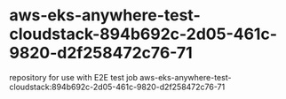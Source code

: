 # aws-eks-anywhere-test-cloudstack-894b692c-2d05-461c-9820-d2f258472c76-71
repository for use with E2E test job aws-eks-anywhere-test-cloudstack:894b692c-2d05-461c-9820-d2f258472c76-71
